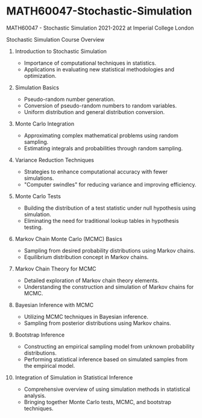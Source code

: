 # MATH60047-Stochastic-Simulation
MATH60047 - Stochastic Simulation 2021-2022 at Imperial College London

Stochastic Simulation Course Overview

1. Introduction to Stochastic Simulation
   - Importance of computational techniques in statistics.
   - Applications in evaluating new statistical methodologies and optimization.

2. Simulation Basics
   - Pseudo-random number generation.
   - Conversion of pseudo-random numbers to random variables.
   - Uniform distribution and general distribution conversion.

3. Monte Carlo Integration
   - Approximating complex mathematical problems using random sampling.
   - Estimating integrals and probabilities through random sampling.

4. Variance Reduction Techniques
   - Strategies to enhance computational accuracy with fewer simulations.
   - "Computer swindles" for reducing variance and improving efficiency.

5. Monte Carlo Tests
   - Building the distribution of a test statistic under null hypothesis using simulation.
   - Eliminating the need for traditional lookup tables in hypothesis testing.

6. Markov Chain Monte Carlo (MCMC) Basics
   - Sampling from desired probability distributions using Markov chains.
   - Equilibrium distribution concept in Markov chains.

7. Markov Chain Theory for MCMC
   - Detailed exploration of Markov chain theory elements.
   - Understanding the construction and simulation of Markov chains for MCMC.

8. Bayesian Inference with MCMC
   - Utilizing MCMC techniques in Bayesian inference.
   - Sampling from posterior distributions using Markov chains.

9. Bootstrap Inference
   - Constructing an empirical sampling model from unknown probability distributions.
   - Performing statistical inference based on simulated samples from the empirical model.

10. Integration of Simulation in Statistical Inference
    - Comprehensive overview of using simulation methods in statistical analysis.
    - Bringing together Monte Carlo tests, MCMC, and bootstrap techniques.
